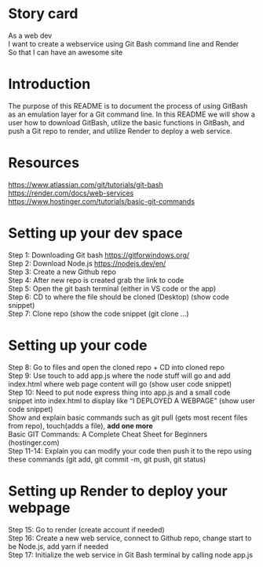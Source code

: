 # Story card  <br>

As a web dev <br>
I want to create a webservice using Git Bash command line and Render <br>
So that I can have an awesome site <br>

# Introduction

The purpose of this README is to document the process of using GitBash as an emulation layer for a Git command line. In this README we will show a user how to download GitBash, utilize the basic functions in GitBash, and push a Git repo to render, and utilize Render to deploy a web service. <br>

# Resources

https://www.atlassian.com/git/tutorials/git-bash <br>
https://render.com/docs/web-services <br>
https://www.hostinger.com/tutorials/basic-git-commands <br>

# Setting up your dev space

Step 1: Downloading Git bash https://gitforwindows.org/ <br>
Step 2: Download Node.js https://nodejs.dev/en/ <br>
Step 3: Create a new Github repo <br>
Step 4:  After new repo is created grab the link to code <br>
Step 5: Open the git bash terminal (either in VS code or the app)<br>
Step 6: CD to where the file should be cloned (Desktop) (show code snippet)<br>
Step 7: Clone repo (show the code snippet (git clone …)<br>

# Setting up your code

Step 8: Go to files and open the cloned repo + CD into cloned repo <br>
Step 9: Use touch to add app.js where the node stuff will go and add index.html where web page content will go (show user code snippet)<br>
Step 10: Need to put node express thing into app.js and a small code snippet into index.html to display like “I DEPLOYED A WEBPAGE” (show user code snippet)<br>
Show and explain basic commands such as git pull (gets most recent files from repo), touch(adds a file), **add one more**<br>
Basic GIT Commands: A Complete Cheat Sheet for Beginners (hostinger.com)<br>
Step 11-14: Explain you can modify your code then push it to the repo using these commands (git add, git commit -m, git push, git status)<br>

# Setting up Render to deploy your webpage

Step 15: Go to render (create account if needed)<br>
Step 16: Create a new web service, connect to Github repo, change start to be Node.js, add yarn if needed<br>
Step 17: Initialize the web service in Git Bash terminal by calling node app.js <br>

